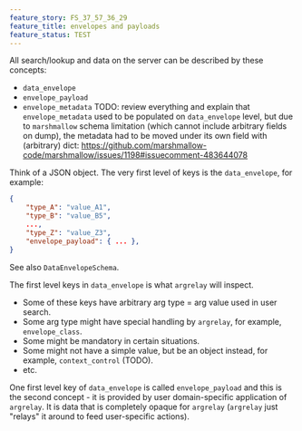 ```yaml
---
feature_story: FS_37_57_36_29
feature_title: envelopes and payloads
feature_status: TEST
---
```


All search/lookup and data on the server can be described by these concepts:
*   `data_envelope`
*   `envelope_payload`
*   `envelope_metadata`
TODO: review everything and explain that `envelope_metadata` used to be populated on `data_envelope` level,
but due to `marshmallow` schema limitation (which cannot include arbitrary fields on dump),
the metadata had to be moved under its own field with (arbitrary) dict:
https://github.com/marshmallow-code/marshmallow/issues/1198#issuecomment-483644078

Think of a JSON object. The very first level of keys is the `data_envelope`, for example:

```json
{
    "type_A": "value_A1",
    "type_B": "value_B5",
    ...,
    "type_Z": "value_Z3",
    "envelope_payload": { ... },
}
```

See also `DataEnvelopeSchema`.

The first level keys in `data_envelope` is what `argrelay` will inspect.
*   Some of these keys have arbitrary arg type = arg value used in user search.
*   Some arg type might have special handling by `argrelay`, for example, `envelope_class`.
*   Some might be mandatory in certain situations.
*   Some might not have a simple value, but be an object instead, for example, `context_control` (TODO).
*   etc.

One first level key of `data_envelope` is called `envelope_payload` and this is the second concept -
it is provided by user domain-specific application of `argrelay`.
It is data that is completely opaque for `argrelay` (`argrelay` just "relays" it around to feed user-specific actions).

